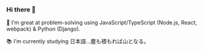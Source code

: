 ### Hi there 👋

🧠 I'm great at problem-solving using JavaScript/TypeScript (Node.js, React, webpack) & Python (Django).

📚 I'm currently studying 日本語…塵も積もれば山となる。

<!--
**aztechdev/aztechdev** is a ✨ _special_ ✨ repository because its `README.md` (this file) appears on your GitHub profile.

Here are some ideas to get you started:

- 🔭 I’m currently working on ...
- 🌱 I’m currently learning ...
- 👯 I’m looking to collaborate on ...
- 🤔 I’m looking for help with ...
- 💬 Ask me about ...
- 📫 How to reach me: ...
- 😄 Pronouns: ...
- ⚡ Fun fact: ...
-->
